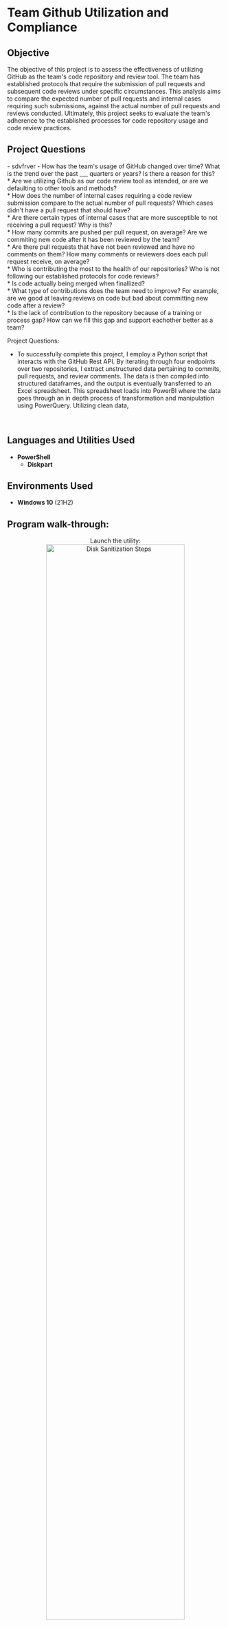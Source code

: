 <h1>Team Github Utilization and Compliance</h1>

<h2>Objective</h2>
The objective of this project is to assess the effectiveness of utilizing GitHub as the team's code repository and review tool.  The team has established protocols that require the submission of pull requests and subsequent code reviews under specific circumstances.  This analysis aims to compare the expected number of pull requests and internal cases requiring such submissions, against the actual number of pull requests and reviews conducted.  Ultimately, this project seeks to evaluate the team's adherence to the established processes for code repository usage and code review practices.

<h2>Project Questions</h2> 
-  sdvfrver
- How has the team's usage of GitHub changed over time?  What is the trend over the past ___ quarters or years? Is there a reason for this? <br>
 * Are we utilizing Github as our code review tool as intended, or are we defaulting to other tools and methods? <br>
 * How does the number of internal cases requiring a code review submission compare to the actual number of pull requests? Which cases didn't have a pull request that should have? <br>
 * Are there certain types of internal cases that are more susceptible to not receiving a pull request?  Why is this? <br> 
 * How many commits are pushed per pull request, on average? Are we commiting new code after it has been reviewed by the team? <br>
 * Are there pull requests that have not been reviewed and have no comments on them?  How many comments or reviewers does each pull request receive, on average? <br>
 * Who is contributing the most to the health of our repositories?  Who is not following our established protocols for code reviews? <br>
 * Is code actually being merged when finallized? <br>    
 * What type of contributions does the team need to improve? For example, are we good at leaving reviews on code but bad about committing new code after a review? <br>
 * Is the lack of contribution to the repository because of a training or process gap?  How can we fill this gap and support eachother better as a team? <br>
     

Project Questions:
  -  To successfully complete this project, I employ a Python script that interacts with the GitHub Rest API.  By iterating through four endpoints over two repositories, I extract unstructured data pertaining to commits, pull requests, and review comments.  The data is then compiled into structured dataframes, and the output is eventually transferred to an Excel spreadsheet.  This spreadsheet loads into PowerBI where the data goes through an in depth process of transformation and manipulation using PowerQuery.  Utilizing clean data, 
<br />


<h2>Languages and Utilities Used</h2>

- <b>PowerShell</b> 
  - <b>Diskpart</b>

<h2>Environments Used </h2>

- <b>Windows 10</b> (21H2)

<h2>Program walk-through:</h2>

<p align="center">
Launch the utility: <br/>
<img src="https://i.imgur.com/62TgaWL.png" height="80%" width="80%" alt="Disk Sanitization Steps"/>
<br />
<br />
Select the disk:  <br/>
<img src="https://i.imgur.com/tcTyMUE.png" height="80%" width="80%" alt="Disk Sanitization Steps"/>
<br />
<br />
Enter the number of passes: <br/>
<img src="https://i.imgur.com/nCIbXbg.png" height="80%" width="80%" alt="Disk Sanitization Steps"/>
<br />
<br />
Confirm your selection:  <br/>
<img src="https://i.imgur.com/cdFHBiU.png" height="80%" width="80%" alt="Disk Sanitization Steps"/>
<br />
<br />
Wait for process to complete (may take some time):  <br/>
<img src="https://i.imgur.com/JL945Ga.png" height="80%" width="80%" alt="Disk Sanitization Steps"/>
<br />
<br />
Sanitization complete:  <br/>
<img src="https://i.imgur.com/K71yaM2.png" height="80%" width="80%" alt="Disk Sanitization Steps"/>
<br />
<br />
Observe the wiped disk:  <br/>
<img src="https://i.imgur.com/AeZkvFQ.png" height="80%" width="80%" alt="Disk Sanitization Steps"/>
</p>

<!--
 ```diff
- text in red
+ text in green
! text in orange
# text in gray
@@ text in purple (and bold)@@
```
--!>
